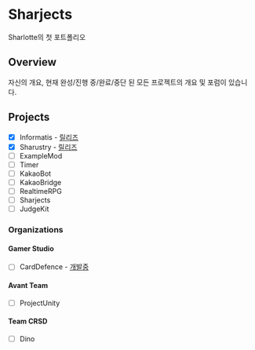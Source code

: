 # Sharjects

Sharlotte의 첫 포트폴리오

## Overview

자신의 개요, 현재 완성/진행 중/완료/중단 된 모든 프로젝트의 개요 및 포럼이 있습니다.

## Projects

- [x] Informatis - [릴리즈](https://github.com/Sharlottes/Informatis/releases/latest)
- [x] Sharustry - [릴리즈](https://github.com/Sharlottes/Sharustry/releases/latest)
- [ ] ExampleMod
- [ ] Timer
- [ ] KakaoBot
- [ ] KakaoBridge
- [ ] RealtimeRPG
- [ ] Sharjects
- [ ] JudgeKit

### Organizations

#### Gamer Studio

- [ ] CardDefence - [개발중](https://github.com/Gamer-Studio/CardDefense)

#### Avant Team

- [ ] ProjectUnity

#### Team CRSD
- [ ] Dino
